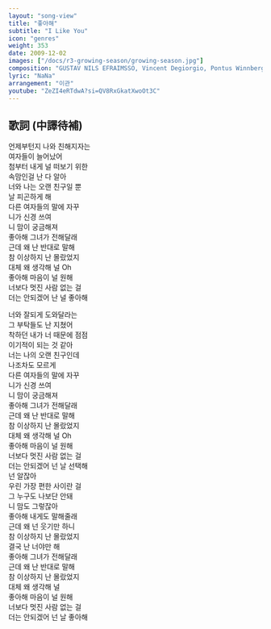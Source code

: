 ```yaml
---
layout: "song-view"
title: "좋아해"
subtitle: "I Like You"
icon: "genres"
weight: 353
date: 2009-12-02
images: ["/docs/r3-growing-season/growing-season.jpg"]
composition: "GUSTAV NILS EFRAIMSSO, Vincent Degiorgio, Pontus Winnberg"
lyric: "NaNa"
arrangement: "이관"
youtube: "ZeZI4eRTdwA?si=QV8RxGkatXwoOt3C"
---
```


## 歌詞 (中譯待補)

언제부턴지 나와 친해지자는  
여자들이 늘어났어  
첨부터 내게 널 떠보기 위한  
속맘인걸 난 다 알아  
너와 나는 오랜 친구일 뿐  
날 피곤하게 해  
다른 여자들의 말에 자꾸  
니가 신경 쓰여  
니 맘이 궁금해져  
좋아해 그녀가 전해달래  
근데 왜 난 반대로 말해  
참 이상하지 난 몰랐었지  
대체 왜 생각해 널 Oh  
좋아해 마음이 널 원해  
너보다 멋진 사람 없는 걸  
더는 안되겠어 난 널 좋아해  

너와 잘되게 도와달라는  
그 부탁들도 난 지쳤어  
착하던 내가 너 때문에 점점  
이기적이 되는 것 같아  
너는 나의 오랜 친구인데  
나조차도 모르게  
다른 여자들의 말에 자꾸  
니가 신경 쓰여  
니 맘이 궁금해져  
좋아해 그녀가 전해달래  
근데 왜 난 반대로 말해  
참 이상하지 난 몰랐었지  
대체 왜 생각해 널 Oh  
좋아해 마음이 널 원해  
너보다 멋진 사람 없는 걸  
더는 안되겠어 넌 날 선택해  
넌 알잖아  
우린 가장 편한 사이란 걸  
그 누구도 나보단 안돼  
니 맘도 그렇잖아  
좋아해 내게도 말해줄래  
근데 왜 넌 웃기만 하니  
참 이상하지 난 몰랐었지  
결국 난 너야만 해  
좋아해 그녀가 전해달래  
근데 왜 난 반대로 말해  
참 이상하지 난 몰랐었지  
대체 왜 생각해 널  
좋아해 마음이 널 원해  
너보다 멋진 사람 없는 걸  
더는 안되겠어 넌 날 좋아해  
